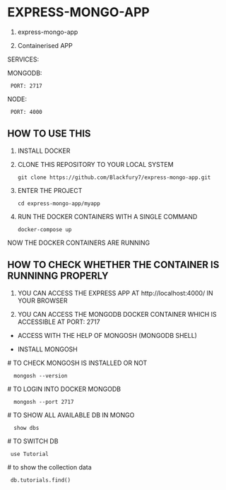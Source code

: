 # EXPRESS-MONGO-APP

1. express-mongo-app 

2. Containerised APP 


 SERVICES:
 
   MONGODB:
   
     PORT: 2717
     
   NODE:
   
     PORT: 4000
     

## HOW TO USE THIS

1. INSTALL DOCKER

2. CLONE THIS REPOSITORY TO YOUR LOCAL SYSTEM

       git clone https://github.com/Blackfury7/express-mongo-app.git
 
3. ENTER THE PROJECT
      
       cd express-mongo-app/myapp
 
4. RUN THE DOCKER CONTAINERS WITH A SINGLE COMMAND
 
       docker-compose up
       
       

NOW THE DOCKER CONTAINERS ARE RUNNING



## HOW TO CHECK WHETHER THE CONTAINER IS RUNNINNG PROPERLY

1. YOU CAN ACCESS THE EXPRESS APP AT http://localhost:4000/ IN YOUR BROWSER

2. YOU CAN ACCESS THE MONGODB DOCKER CONTAINER WHICH IS ACCESSIBLE AT PORT: 2717

 - ACCESS WITH THE HELP OF MONGOSH (MONGODB SHELL)
 
  - INSTALL MONGOSH
  
  \# TO CHECK MONGOSH IS INSTALLED OR NOT
      
      mongosh --version
      
   \# TO LOGIN INTO DOCKER MONGODB
   
      mongosh --port 2717
   
   \# TO SHOW ALL AVAILABLE DB IN MONGO
        
      show dbs
      
  \# TO SWITCH DB
     
     use Tutorial
     
  \# to show the collection data
   
     db.tutorials.find()
  
